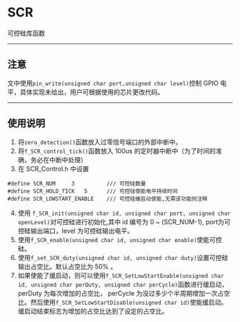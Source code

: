 # SCR
可控硅库函数

---
## 注意
文中使用`pin_write(unsigned char port,unsigned char level)`控制 GPIO 电平，具体实现未给出，用户可根据使用的芯片更改代码。

---
## 使用说明
1. 将`zero_detection()`函数放入过零信号端口的外部中断中。
2. 将`f_SCR_control_tick()`函数放入 100us 的定时器中断中（为了时间的准确，务必在中断中处理）
3. 在 SCR_Control.h 中设置
```
#define SCR_NUM     3          /// 可控硅数量
#define SCR_HOLD_TICK   5      /// 可控硅使能电平持续时间
#define SCR_LOWSTART_ENABLE    /// 可控硅缓启动使能,无需该功能则注释
```
4. 使用
`f_SCR_init(unsigned char id, unsigned char port, unsigned char openLevel)`对可控硅进行初始化,其中 id 编号为 0 ~ (SCR_NUM-1), port为可控硅输出端口，level 为可控硅输出电平。
5. 使用`f_SCR_enable(unsigned char id, unsigned char enable)`使能可控硅。
6. 使用`f_set_SCR_duty(unsigned char id, unsigned char duty)`设置可控硅输出占空比。默认占空比为 50% 。
7. 如果使能了缓启动，则可以使用`f_SCR_SetLowStartEnable(unsigned char id, unsigned char perDuty, unsigned char perCycle)`函数进行缓启动， perDuty 为每次增加的占空比， perCycle 为没过多少个半周期增加一次占空比。然后使用`f_SCR_SetLowStartDisable(unsigned char id)`使能缓启动。缓启动结束标志为增加的占空比达到了设定的占空比。